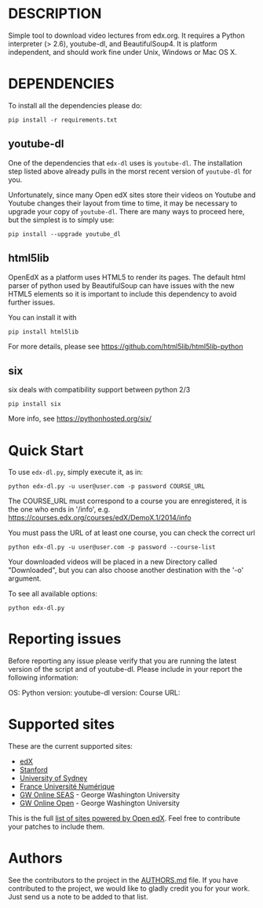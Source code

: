 # DESCRIPTION

Simple tool to download video lectures from edx.org.  It requires a
Python interpreter (> 2.6), youtube-dl, and BeautifulSoup4. It is
platform independent, and should work fine under Unix, Windows or
Mac OS X.

# DEPENDENCIES

To install all the dependencies please do:

    pip install -r requirements.txt

## youtube-dl

One of the dependencies that `edx-dl` uses is `youtube-dl`. The installation
step listed above already pulls in the morst recent version of `youtube-dl`
for you.

Unfortunately, since many Open edX sites store their videos on Youtube and
Youtube changes their layout from time to time, it may be necessary to
upgrade your copy of `youtube-dl`.  There are many ways to proceed here, but
the simplest is to simply use:

    pip install --upgrade youtube_dl

## html5lib

OpenEdX as a platform uses HTML5 to render its pages. The default html parser
of python used by BeautifulSoup can have issues with the new HTML5 elements so
it is important to include this dependency to avoid further issues.

You can install it with

    pip install html5lib

For more details, please see <https://github.com/html5lib/html5lib-python>

## six

six deals with compatibility support between python 2/3

    pip install six

More info, see <https://pythonhosted.org/six/>

# Quick Start

To use `edx-dl.py`, simply execute it, as in:

    python edx-dl.py -u user@user.com -p password COURSE_URL

The COURSE_URL must correspond to a course you are enregistered, it is the one
who ends in '/info', e.g.
https://courses.edx.org/courses/edX/DemoX.1/2014/info

You must pass the URL of at least one course, you can check the correct url

    python edx-dl.py -u user@user.com -p password --course-list

Your downloaded videos will be placed in a new Directory called
"Downloaded", but you can also choose another destination with the '-o'
argument.

To see all available options:

    python edx-dl.py

# Reporting issues

Before reporting any issue please verify that you are running the latest version
of the script and of youtube-dl. Please include in your report the
following information:

OS:
Python version:
youtube-dl version:
Course URL:

# Supported sites

These are the current supported sites:

- [edX](http://edx.org)
- [Stanford](http://lagunita.stanford.edu/)
- [University of Sydney](http://online.it.usyd.edu.au)
- [France Université Numérique](https://www.france-universite-numerique-mooc.fr/)
- [GW Online SEAS](http://openedx.seas.gwu.edu/) - George Washington University
- [GW Online Open](http://mooc.online.gwu.edu/) - George Washington University

This is the full [list of sites powered by Open
edX](https://github.com/edx/edx-platform/wiki/Sites-powered-by-Open-edX). Feel free to contribute your patches to include them.

# Authors

See the contributors to the project in the [AUTHORS.md][authors] file.  If
you have contributed to the project, we would like to gladly credit you for
your work. Just send us a note to be added to that list.

[authors]: https://github.com/shk3/edx-downloader/blob/master/AUTHORS.md
